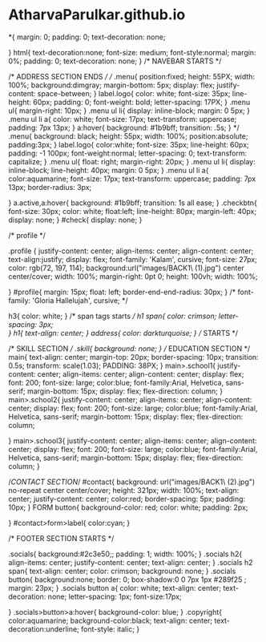 # AtharvaParulkar.github.io
*{
    margin: 0;
    padding: 0;
    text-decoration: none;
    
}
html{
    text-decoration:none;
    font-size: medium;
    font-style:normal;
    margin: 0%;
    padding: 0;
    text-decoration: none;
}
/* NAVEBAR STARTS */

/* ADDRESS SECTION ENDS */
/* .menu{
    position:fixed;
   height: 55PX;
    width: 100%;
    background:dimgray;
    margin-bottom: 5px;
    display: flex;
    justify-content: space-between;
}
label.logo{
    color: white;
    font-size: 35px;
    line-height: 60px;
    padding: 0;
    font-weight: bold;
    letter-spacing: 17PX;
}
.menu ul{
        margin-right: 10px;
}
.menu ul li{
    display: inline-block;
    margin: 0 5px;
}
.menu ul li a{
    color: white;
    font-size: 17px;
    text-transform: uppercase;
    padding: 7px 13px;
}
a:hover{
    background: #1b9bff;
    transition: .5s;
} */
.menu{
    background: black;
    height: 55px;
    width: 100%;
    position:absolute;
    padding:3px;
}
label.logo{
    color:white;
    font-size: 35px;
    line-height: 60px;
    padding: -1 100px;
    font-weight:normal;
    letter-spacing: 0;
    text-transform: capitalize;
}
.menu ul{
    float: right;
    margin-right: 20px;
}
.menu ul li{
    display: inline-block;
    line-height: 40px;
    margin: 0 5px;
}
.menu ul li a{ 
    color:aquamarine;
     font-size: 17px;
     text-transform: uppercase;
     padding: 7px 13px;
     border-radius: 3px;

}
a.active,a:hover{
    background: #1b9bff;
    transition: 1s all ease;
}
.checkbtn{
    font-size: 30px;
    color: white;
    float:left;
    line-height: 80px;
    margin-left: 40px; 
    display: none;
}
#check{
    display: none;
}

/* profile */


.profile {
    justify-content: center;
    align-items: center;
    align-content: center;
    text-align:justify;
    display: flex;
    font-family: 'Kalam', cursive;
    font-size: 27px;
    color: rgb(72, 197, 114);
  background:url("images/BACK1\ \(1\).jpg") center center/cover;
  width: 100%;
  margin-right: 0pt  0;
  height: 100vh;
  width: 100%;

}
#profile{
  margin: 15px;
  float: left;
  border-end-end-radius: 30px;
  }
/* font-family: 'Gloria Hallelujah', cursive; */

h3{
    color: white;
}
/* span tags starts  */
h1 span{
    color: crimson;
    letter-spacing: 3px;  
}
h1{
   text-align: center;
}
address{
    color: darkturquoise;
}
/* <!-- ABOUT ANIMATION --> STARTS  */
 
/* SKILL SECTION */
.skill{
   background: none;
}
/* EDUCATION SECTION */
main{
 text-align: center;
margin-top: 20px;
border-spacing: 10px;
transition: 0.5s;
transform: scale(1.03);
PADDING: 38PX;
}
main>.school1{
  justify-content: center;
  align-items: center;
  align-content: center;
  display: flex;
 font: 200;
  font-size: large;
  color:blue;
  font-family:Arial, Helvetica, sans-serif;
  margin-bottom: 15px;
  display: flex;
  flex-direction: column;
}
main>.school2{
    justify-content: center;
    align-items: center;
    align-content: center;
    display: flex;
   font: 200;
    font-size: large;
    color:blue;
    font-family:Arial, Helvetica, sans-serif;
    margin-bottom: 15px;
    display: flex;
    flex-direction: column;

  }
  main>.school3{
    justify-content: center;
    align-items: center;
    align-content: center;
    display: flex;
   font: 200;
    font-size: large;
    color:blue;
    font-family:Arial, Helvetica, sans-serif; 
    margin-bottom: 15px;
    display: flex;
    flex-direction: column;
  }

  
/*CONTACT SECTION*/
#contact{
    background: url("images/BACK1\ \(2\).jpg") no-repeat center center/cover;
    height: 321px;
    width: 100%;
    text-align: center;
    justify-content: center;
    color:red;
    border-spacing: 5px;
    padding: 10px;
}
FORM button{
    background-color: red;
    color: white;
    padding: 2px;

}
#contact>form>label{
    color:cyan;
}

/* FOOTER SECTION STARTS */

.socials{
    background:#2c3e50;;
    padding: 1;
    width: 100%;
}
.socials h2{
    align-items: center;
    justify-content: center;
    text-align: center;
}
.socials h2 span{ 
    text-align: center;
    color: crimson;
    background: none;
}
.socials button{
    background:none;
   border: 0;
   box-shadow:0 0 7px 1px #289f25 ;
   margin: 23px;
}
.socials button a{
    color: white;
    text-align: center;
    text-decoration: none;
    letter-spacing: 1px;
    font-size:17px;
    
}
.socials>button>a:hover{
    background-color: blue;
}
.copyright{
    color:aquamarine;
    background-color:black;
    text-align: center;
    text-decoration:underline;
    font-style: italic;
}
